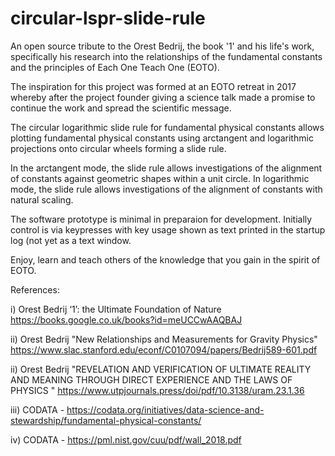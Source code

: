 # circular-lspr-slide-rule
An open source tribute to the Orest Bedrij, the book '1' and his life's work, specifically his research into the relationships of the fundamental constants 
and the principles of Each One Teach One (EOTO).

The inspiration for this project was formed at an EOTO retreat in 2017 whereby after the project founder giving a science talk made a promise to continue the work and spread the scientific message.


The circular logarithmic slide rule for fundamental physical constants allows plotting fundamental physical constants using arctangent and logarithmic projections onto circular wheels forming a slide rule.

In the arctangent mode, the slide rule allows investigations of the alignment of constants against geometric shapes within a unit circle.
In logarithmic mode, the slide rule allows investigations of the alignment of constants with natural scaling.


The software prototype is minimal in preparaion for development. Initially control is via keypresses with key usage shown as text printed in the startup log (not yet as a text window.

Enjoy, learn and teach others of the knowledge that you gain in the spirit of EOTO.


References:

i) Orest Bedrij ‘1’: the Ultimate Foundation of Nature https://books.google.co.uk/books?id=meUCCwAAQBAJ

ii) Orest Bedrij "New Relationships and Measurements for Gravity Physics" https://www.slac.stanford.edu/econf/C0107094/papers/Bedrij589-601.pdf

ii) Orest Bedrij "REVELATION AND VERIFICATION OF ULTIMATE REALITY AND MEANING THROUGH DIRECT EXPERIENCE AND THE LAWS OF PHYSICS " https://www.utpjournals.press/doi/pdf/10.3138/uram.23.1.36

iii) CODATA - https://codata.org/initiatives/data-science-and-stewardship/fundamental-physical-constants/

iv) CODATA - https://pml.nist.gov/cuu/pdf/wall_2018.pdf
